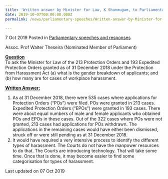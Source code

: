 ```yaml
---
title: 'Written answer by Minister for Law, K Shanmugam, to Parliamentary Question on Protection Orders'
date: 2019-10-07T00:00:00.000Z
permalink: /news/parliamentary-speeches/Written-answer-by-Minister-for-Law-K-Shanmugam-to-PQ-on-Protection-Orders

---
```



7 Oct 2019 Posted in [Parliamentary speeches and responses](/news/parliamentary-speeches)

Assoc. Prof Walter Theseira (Nominated Member of Parliament)

**<u>Question</u>**  
To ask the Minister for Law of the 213 Protection Orders and 193 Expedited Protection Orders granted as of 31 December 2018 under the Protection from Harassment Act (a) what is the gender breakdown of applicants; and (b) how many are for cases of workplace harassment.

**<u>Written Answer:</u>**  

1.	As at 31 December 2018, there were 535 cases where applications for Protection Orders (“POs”) were filed. POs were granted in 213 cases. Expedited Protection Orders (“EPOs”) were granted in 193 cases. There were about equal numbers of male and female applicants who obtained POs and EPOs in these cases. Out of the 322 cases where POs were not granted, 213 cases had applications for POs withdrawn. The applications in the remaining cases would have either been dismissed, struck off or were still pending as at 31 December 2018.
2.	It would have required a very intensive process to identify the different types of harassment. The Courts do not have the manpower resources to do that. The Courts are introducing technology. That will take some time. Once that is done, it may become easier to find some categorisation for types of harassment.

<p class="right-side-updated">Last updated on 07 Oct 2019</p>
